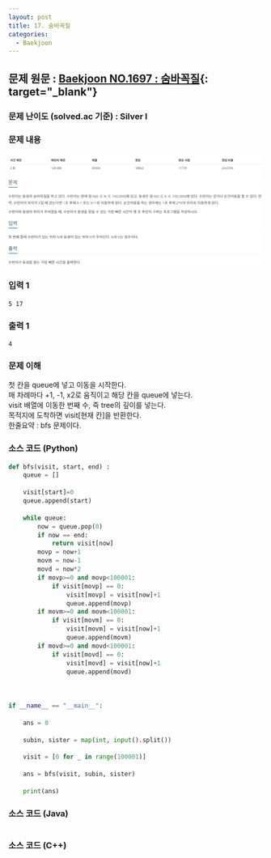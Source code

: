 ```yaml
---
layout: post
title: 17. 숨바꼭질
categories:
  - Baekjoon
---
```


## 문제 원문 : [Baekjoon NO.1697 : 숨바꼭질](https://www.acmicpc.net/problem/1697){: target="_blank"}  

### 문제 난이도 (solved.ac 기준) : Silver I

### 문제 내용
![1697_hide_and_seek](/assets/images/Baekjoon/1697_hide_and_seek.PNG)  

### 입력 1
```
5 17
```
### 출력 1
```
4
```  

### 문제 이해
첫 칸을 queue에 넣고 이동을 시작한다.  
매 차례마다 +1, -1, x2로 움직이고 해당 칸을 queue에 넣는다.  
visit 배열에 이동한 번째 수, 즉 tree의 깊이를 넣는다.  
목적지에 도착하면 visit[현재 칸]을 반환한다.  
한줄요약 : bfs 문제이다.

### 소스 코드 (Python)
```python
def bfs(visit, start, end) :
    queue = []

    visit[start]=0
    queue.append(start)

    while queue:
        now = queue.pop(0)
        if now == end:
            return visit[now]
        movp = now+1
        movm = now-1
        movd = now*2
        if movp>=0 and movp<100001:
            if visit[movp] == 0:
                visit[movp] = visit[now]+1
                queue.append(movp)
        if movm>=0 and movm<100001:
            if visit[movm] == 0:
                visit[movm] = visit[now]+1
                queue.append(movm)
        if movd>=0 and movd<100001:
            if visit[movd] == 0:
                visit[movd] = visit[now]+1
                queue.append(movd)
            


if __name__ == "__main__":
    
    ans = 0
    
    subin, sister = map(int, input().split())
    
    visit = [0 for _ in range(100001)]

    ans = bfs(visit, subin, sister)

    print(ans)    


```  

### 소스 코드 (Java)
```java

```  

### 소스 코드 (C++)

```cpp

```

